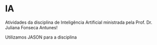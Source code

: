 # IA
Atividades da disciplina de Inteligência Artificial ministrada pela Prof. Dr. Juliana Fonseca Antunes!

Utilizamos JASON para a disciplina
